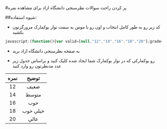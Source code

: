 #پر کردن راحت سوالات نظرسنجی دانشگاه ازاد برای مشاهده نمره

##شیوه استفاده:
- کد زیر رو به طور کامل انتخاب و اون رو با موس به سمت نوار بوکمارک مرورگرتون بکشید
```javascript
javascript:(function(){var valid=[null,"12","14","16","18","20"];grade="";function askgrade(){grade=prompt("نمره استاد را وارد کنید:");};askgrade();while(valid.indexOf(grade)==-1){askgrade()};document.querySelectorAll("select").forEach(function(e){e.value=grade;});})();
```

- به صفحه نظرسنجی دانشگاه ازاد برید

- رو بوکمارکی که در نوار بوکمارک شما ایجاد شده کلیک کنید و براساس جدول زیر عدد مدنظرتون رو وارد کنید

نمره | توضیح
:---: | :---:
12 | ضعيف
14 | متوسط
16 | خوب
18 | خيلي خوب
20 | عالي

